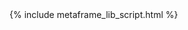 ---
---

<html>
<head>
<meta http-equiv="content-type" content="text/html; charset=UTF-8" />
<script src="https://cdn.plot.ly/plotly-1.47.1.min.js"></script>
{% include metaframe_lib_script.html %}
</head>
<body>
<div class="wrapper">
    <div id="chart" style="max-height:300px;" ></div>
</div>
<script>

var layout = {
    title:false,
    margin: {
        l: 50,
        r: 50,
        b: 50,
        t: 50,
        pad: 4
    }
};

Plotly.plot('chart',[{
    y:[],
    type:'line'
}], layout, {displayModeBar: false});

const metaframe = new metapage.Metaframe();

var cnt = 0;
metaframe.onInput('y', (y) => {
    Plotly.extendTraces('chart',{ y:[[y]]}, [0]);
    cnt++;
    if(cnt > 500) {
        Plotly.relayout('chart',{
            xaxis: {
                range: [cnt-500,cnt]
            }
        });
    }
});


</script>
</body>
</html>

